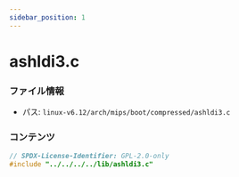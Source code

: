 ```yaml
---
sidebar_position: 1
---
```

# ashldi3.c

### ファイル情報

- パス: `linux-v6.12/arch/mips/boot/compressed/ashldi3.c`

### コンテンツ

```c
// SPDX-License-Identifier: GPL-2.0-only
#include "../../../../lib/ashldi3.c"

```
